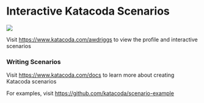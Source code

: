 # Interactive Katacoda Scenarios

[![](http://shields.katacoda.com/katacoda/awdriggs/count.svg)](https://www.katacoda.com/awdriggs "Get your profile on Katacoda.com")

Visit https://www.katacoda.com/awdriggs to view the profile and interactive scenarios

### Writing Scenarios
Visit https://www.katacoda.com/docs to learn more about creating Katacoda scenarios

For examples, visit https://github.com/katacoda/scenario-example
